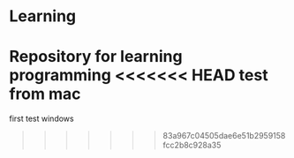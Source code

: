 # Learning
Repository for learning programming
<<<<<<< HEAD
test from mac
=======

first test windows
>>>>>>> 83a967c04505dae6e51b2959158fcc2b8c928a35

